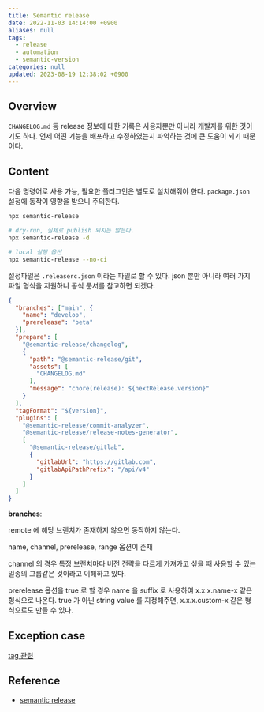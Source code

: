 ```yaml
---
title: Semantic release
date: 2022-11-03 14:14:00 +0900
aliases: null
tags:
  - release
  - automation
  - semantic-version
categories: null
updated: 2023-08-19 12:38:02 +0900
---
```


## Overview

`CHANGELOG.md` 등 release 정보에 대한 기록은 사용자뿐만 아니라 개발자를 위한 것이기도 하다. 언제 어떤 기능을 배포하고 수정하였는지 파악하는 것에 큰 도움이 되기 때문이다.

## Content

다음 명령어로 사용 가능, 필요한 플러그인은 별도로 설치해줘야 한다. `package.json` 설정에 동작이 영향을 받으니 주의한다.

```bash
npx semantic-release
```

```bash
# dry-run, 실제로 publish 되지는 않는다.
npx semantic-release -d
```

```bash 
# local 실행 옵션
npx semantic-release --no-ci
```

설정파일은 `.releaserc.json` 이라는 파일로 할 수 있다. json 뿐만 아니라 여러 가지 파일 형식을 지원하니 공식 문서를 참고하면 되겠다.

```json
{
  "branches": ["main", {
    "name": "develop",
    "prerelease": "beta"
  }],
  "prepare": [
    "@semantic-release/changelog",
    {
      "path": "@semantic-release/git",
      "assets": [
        "CHANGELOG.md"
      ],
      "message": "chore(release): ${nextRelease.version}"
    }
  ],
  "tagFormat": "${version}",
  "plugins": [
    "@semantic-release/commit-analyzer",
    "@semantic-release/release-notes-generator",
    [
      "@semantic-release/gitlab",
      {
        "gitlabUrl": "https://gitlab.com",
        "gitlabApiPathPrefix": "/api/v4"
      }
    ]
  ]
} 
```

**branches**:

remote 에 해당 브랜치가 존재하지 않으면 동작하지 않는다.

name, channel, prerelease, range 옵션이 존재

channel 의 경우 특정 브랜치마다 버전 전략을 다르게 가져가고 싶을 때 사용할 수 있는 일종의 그룹같은 것이라고 이해하고 있다.

prerelease 옵션을 true 로 할 경우 name 을 suffix 로 사용하여 x.x.x.name-x 같은 형식으로 나온다. true 가 아닌 string value 를 지정해주면, x.x.x.custom-x 같은 형식으로도 만들 수 있다.

## Exception case

[tag 관련](https://stackoverflow.com/questions/58031165/how-to-get-rid-of-would-clobber-existing-tag)

## Reference

- [semantic release](https://github.com/semantic-release/semantic-release/blob/master/docs/usage/configuration.md#branches)

